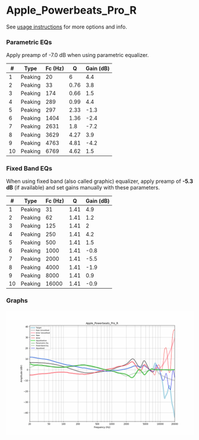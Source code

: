 # Apple_Powerbeats_Pro_R
See [usage instructions](https://github.com/jaakkopasanen/AutoEq#usage) for more options and info.

### Parametric EQs
Apply preamp of -7.0 dB when using parametric equalizer.

|   # | Type    |   Fc (Hz) |    Q |   Gain (dB) |
|-----|---------|-----------|------|-------------|
|   1 | Peaking |        20 | 6    |         4.4 |
|   2 | Peaking |        33 | 0.76 |         3.8 |
|   3 | Peaking |       174 | 0.66 |         1.5 |
|   4 | Peaking |       289 | 0.99 |         4.4 |
|   5 | Peaking |       297 | 2.33 |        -1.3 |
|   6 | Peaking |      1404 | 1.36 |        -2.4 |
|   7 | Peaking |      2631 | 1.8  |        -7.2 |
|   8 | Peaking |      3629 | 4.27 |         3.9 |
|   9 | Peaking |      4763 | 4.81 |        -4.2 |
|  10 | Peaking |      6769 | 4.62 |         1.5 |

### Fixed Band EQs
When using fixed band (also called graphic) equalizer, apply preamp of **-5.3 dB** (if available) and set gains manually with these parameters.

|   # | Type    |   Fc (Hz) |    Q |   Gain (dB) |
|-----|---------|-----------|------|-------------|
|   1 | Peaking |        31 | 1.41 |         4.9 |
|   2 | Peaking |        62 | 1.41 |         1.2 |
|   3 | Peaking |       125 | 1.41 |         2   |
|   4 | Peaking |       250 | 1.41 |         4.2 |
|   5 | Peaking |       500 | 1.41 |         1.5 |
|   6 | Peaking |      1000 | 1.41 |        -0.8 |
|   7 | Peaking |      2000 | 1.41 |        -5.5 |
|   8 | Peaking |      4000 | 1.41 |        -1.9 |
|   9 | Peaking |      8000 | 1.41 |         0.9 |
|  10 | Peaking |     16000 | 1.41 |        -0.9 |

### Graphs
![](./Apple_Powerbeats_Pro_R.png)

